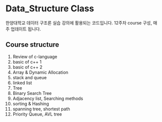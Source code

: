 # Data_Structure Class
한양대학교 데이터 구조론 실습 강의에 활용되는 코드입니다.
12주차 course 구성, 매주 업데이트 됩니다.

## Course structure
1. Review of c-language
2. basic of c++ 1
3. basic of c++ 2
4. Array & Dynamic Allocation
5. stack and queue
6. linked list
7. Tree
8. Binary Search Tree
9. Adjacency list, Searching methods
10. sorting & Hashing
11. spanning tree, shortest path
12. Priority Queue, AVL tree

